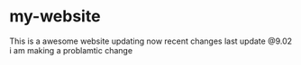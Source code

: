 # my-website
This is a awesome website
updating now
recent changes
last update @9.02
i am making a problamtic change
